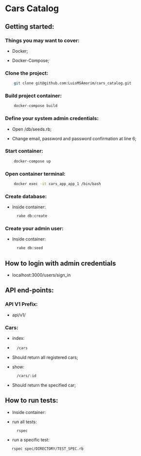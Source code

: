 # Cars Catalog

## Getting started:

### Things you may want to cover:

* Docker;

* Docker-Compose;

### Clone the project:

``` bash 
    git clone git@github.com:LuisMSAmorim/cars_catalog.git
```

### Build project container:

``` bash
    docker-compose build
```

### Define your system admin credentials:

* Open /db/seeds.rb;
  
* Change email, password and password confirmation at line 6;

### Start container:

```bash
    docker-compose up
```

### Open container terminal:

```bash
    docker exec -it cars_app_app_1 /bin/bash
```

### Create database:

* Inside container: 
  
  ```bash
    rake db:create
  ```

### Create your admin user:

* Inside container: 
  ```bash
    rake db:seed
  ```

## How to login with admin credentials

* localhost:3000/users/sign_in

## API end-points:

### API V1 Prefix:

* api/v1/

### Cars:

* index:
* 
  ```bash
    /cars
  ```
* Should return all registered cars;

* show:
  
  ```bash
    /cars/:id
  ```
* Should return the specified car;

## How to run tests:

* Inside container:
  
* run all tests: 
  
  ``` bash
    rspec
  ```

* run a specific test:
  
 ```bash
    rspec spec/DIRECTORY/TEST_SPEC.rb
  ```
